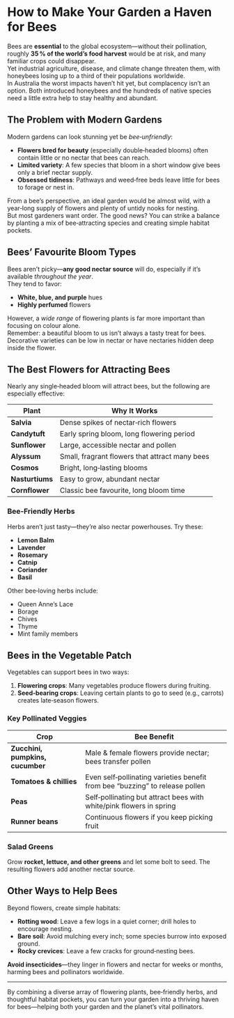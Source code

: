 # How to Make Your Garden a Haven for Bees

Bees are **essential** to the global ecosystem—without their pollination, roughly **35 % of the world’s food harvest** would be at risk, and many familiar crops could disappear.  
Yet industrial agriculture, disease, and climate change threaten them, with honeybees losing up to a third of their populations worldwide.  
In Australia the worst impacts haven’t hit yet, but complacency isn’t an option. Both introduced honeybees and the hundreds of native species need a little extra help to stay healthy and abundant.

## The Problem with Modern Gardens

Modern gardens can look stunning yet be *bee‑unfriendly*:

- **Flowers bred for beauty** (especially double‑headed blooms) often contain little or no nectar that bees can reach.
- **Limited variety**: A few species that bloom in a short window give bees only a brief nectar supply.
- **Obsessed tidiness**: Pathways and weed‑free beds leave little for bees to forage or nest in.

From a bee’s perspective, an ideal garden would be almost wild, with a year‑long supply of flowers and plenty of untidy nooks for nesting.  
But most gardeners want order. The good news? You can strike a balance by planting a mix of bee‑attracting species and creating simple habitat pockets.

## Bees’ Favourite Bloom Types

Bees aren’t picky—**any good nectar source** will do, especially if it’s available *throughout the year*.  
They tend to favor:

- **White, blue, and purple** hues
- **Highly perfumed** flowers

However, a *wide range* of flowering plants is far more important than focusing on colour alone.  
Remember: a beautiful bloom to us isn’t always a tasty treat for bees. Decorative varieties can be low in nectar or have nectaries hidden deep inside the flower.

## The Best Flowers for Attracting Bees

Nearly any single‑headed bloom will attract bees, but the following are especially effective:

| Plant | Why It Works |
|-------|--------------|
| **Salvia** | Dense spikes of nectar‑rich flowers |
| **Candytuft** | Early spring bloom, long flowering period |
| **Sunflower** | Large, accessible nectar and pollen |
| **Alyssum** | Small, fragrant flowers that attract many bees |
| **Cosmos** | Bright, long‑lasting blooms |
| **Nasturtiums** | Easy to grow, abundant nectar |
| **Cornflower** | Classic bee favourite, long bloom time |

### Bee‑Friendly Herbs

Herbs aren’t just tasty—they’re also nectar powerhouses. Try these:

- **Lemon Balm**
- **Lavender**
- **Rosemary**
- **Catnip**
- **Coriander**
- **Basil**

Other bee‑loving herbs include:

- Queen Anne’s Lace
- Borage
- Chives
- Thyme
- Mint family members

## Bees in the Vegetable Patch

Vegetables can support bees in two ways:

1. **Flowering crops**: Many vegetables produce flowers during fruiting.
2. **Seed‑bearing crops**: Leaving certain plants to go to seed (e.g., carrots) creates late‑season flowers.

### Key Pollinated Veggies

| Crop | Bee Benefit |
|------|-------------|
| **Zucchini, pumpkins, cucumber** | Male & female flowers provide nectar; bees transfer pollen |
| **Tomatoes & chillies** | Even self‑pollinating varieties benefit from bee “buzzing” to release pollen |
| **Peas** | Self‑pollinating but attract bees with white/pink flowers in spring |
| **Runner beans** | Continuous flowers if you keep picking fruit |

### Salad Greens

Grow **rocket, lettuce, and other greens** and let some bolt to seed. The resulting flowers add another nectar source.

## Other Ways to Help Bees

Beyond flowers, create simple habitats:

- **Rotting wood**: Leave a few logs in a quiet corner; drill holes to encourage nesting.
- **Bare soil**: Avoid mulching every inch; some species burrow into exposed ground.
- **Rocky crevices**: Leave a few cracks for ground‑nesting bees.

**Avoid insecticides**—they linger in flowers and nectar for weeks or months, harming bees and pollinators worldwide.

---

By combining a diverse array of flowering plants, bee‑friendly herbs, and thoughtful habitat pockets, you can turn your garden into a thriving haven for bees—helping both your garden and the planet’s vital pollinators.